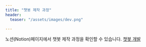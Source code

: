 ```yaml
---
title: "챗봇 제작 과정"
header:
  teaser: "/assets/images/dev.png"

---
```

노션(Notion)페이지에서 챗봇 제작 과정을 확인할 수 있습니다.
[챗봇 개발](https://lapis-strand-fe1.notion.site/d69e9ff75a274b8c9ba8171b3cd199e8) 

